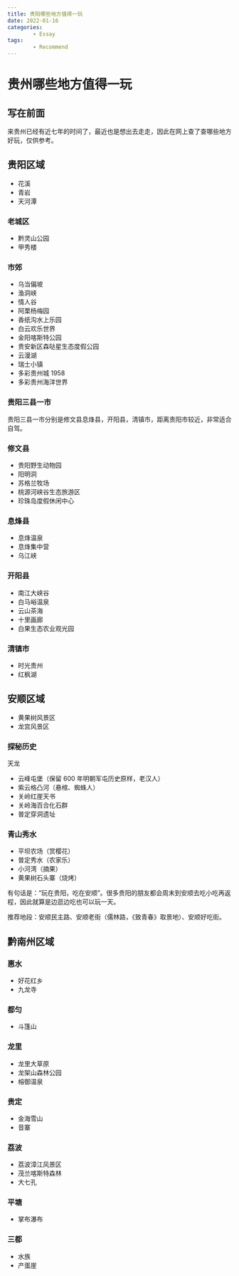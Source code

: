 ```yaml
---
title: 贵阳哪些地方值得一玩
date: 2022-01-16
categories:
        - Essay
tags:
        - Recommend
---
```


# 贵州哪些地方值得一玩

## 写在前面

来贵州已经有近七年的时间了，最近也是想出去走走，因此在网上查了查哪些地方好玩，仅供参考。

## 贵阳区域

- 花溪
- 青岩
- 天河潭

### 老城区

- 黔灵山公园
- 甲秀楼

### 市郊

- 乌当偏坡
- 渔洞峡
- 情人谷
- 阿栗杨梅园
- 香纸沟水上乐园
- 白云欢乐世界
- 金阳喀斯特公园
- 贵安新区森哒星生态度假公园
- 云漫湖
- 瑞士小镇
- 多彩贵州城 1958
- 多彩贵州海洋世界

### 贵阳三县一市

贵阳三县一市分别是修文县息烽县，开阳县，清镇市，距离贵阳市较近，非常适合自驾。

### 修文县

- 贵阳野生动物园
- 阳明洞
- 苏格兰牧场
- 桃源河峡谷生态旅游区
- 珍珠岛度假休闲中心

### 息烽县

- 息烽温泉
- 息烽集中营
- 乌江峡

### 开阳县

- 南江大峡谷
- 白马峪温泉
- 云山茶海
- 十里画廊
- 白果生态农业观光园

### 清镇市

- 时光贵州
- 红枫湖

## 安顺区域

- 黄果树风景区
- 龙宫风景区

### 探秘历史

天龙

- 云峰屯堡（保留 600 年明朝军屯历史原样，老汉人）
- 紫云格凸河（悬棺、蜘蛛人）
- 关岭红崖天书
- 关岭海百合化石群
- 普定穿洞遗址

### 青山秀水

- 平坝农场（赏樱花）
- 普定秀水（农家乐）
- 小河湾（摘果）
- 黄果树石头寨（烧烤）

有句话是：“玩在贵阳，吃在安顺”。很多贵阳的朋友都会周末到安顺去吃小吃再返程，因此就算是边逛边吃也可以玩一天。

推荐地段：安顺民主路、安顺老街（儒林路，《致青春》取景地）、安顺好吃街。

## 黔南州区域

### 惠水

- 好花红乡
- 九龙寺

### 都匀

- 斗篷山

### 龙里

- 龙里大草原
- 龙架山森林公园
- 榕御温泉

### 贵定

- 金海雪山
- 音寨

### 荔波

- 荔波漳江风景区
- 茂兰喀斯特森林
- 大七孔

### 平塘

- 掌布瀑布

### 三都

- 水族
- 产蛋崖
